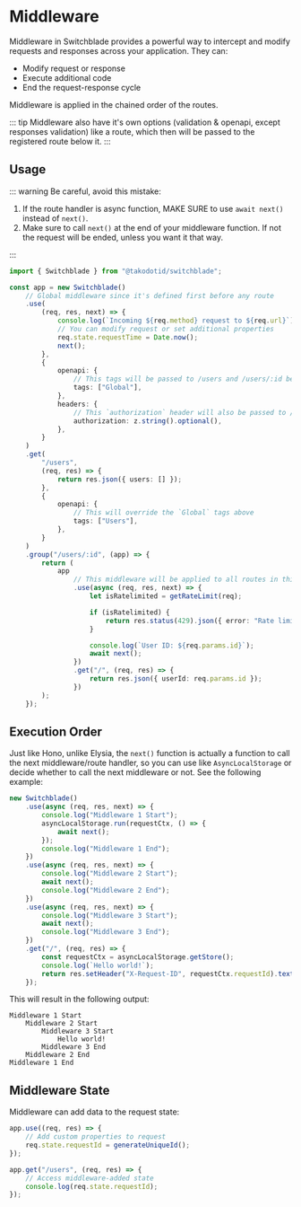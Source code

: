 # Middleware

Middleware in Switchblade provides a powerful way to intercept and modify requests and responses across your application. They can:

- Modify request or response
- Execute additional code
- End the request-response cycle

Middleware is applied in the chained order of the routes.

::: tip
Middleware also have it's own options (validation & openapi, except responses validation) like a route, which then will be passed to the registered route below it.
:::

## Usage

::: warning
Be careful, avoid this mistake:

1. If the route handler is async function, MAKE SURE to use `await next()` instead of `next()`.
2. Make sure to call `next()` at the end of your middleware function. If not the request will be ended, unless you want it that way.

:::

```typescript
import { Switchblade } from "@takodotid/switchblade";

const app = new Switchblade()
    // Global middleware since it's defined first before any route
    .use(
        (req, res, next) => {
            console.log(`Incoming ${req.method} request to ${req.url}`);
            // You can modify request or set additional properties
            req.state.requestTime = Date.now();
            next();
        },
        {
            openapi: {
                // This tags will be passed to /users and /users/:id below
                tags: ["Global"],
            },
            headers: {
                // This `authorization` header will also be passed to /users and /users/:id below
                authorization: z.string().optional(),
            },
        }
    )
    .get(
        "/users",
        (req, res) => {
            return res.json({ users: [] });
        },
        {
            openapi: {
                // This will override the `Global` tags above
                tags: ["Users"],
            },
        }
    )
    .group("/users/:id", (app) => {
        return (
            app
                // This middleware will be applied to all routes in this group
                .use(async (req, res, next) => {
                    let isRatelimited = getRateLimit(req);

                    if (isRatelimited) {
                        return res.status(429).json({ error: "Rate limit exceeded" });
                    }

                    console.log(`User ID: ${req.params.id}`);
                    await next();
                })
                .get("/", (req, res) => {
                    return res.json({ userId: req.params.id });
                })
        );
    });
```

## Execution Order

Just like Hono, unlike Elysia, the `next()` function is actually a function to call the next middleware/route handler, so you can use like `AsyncLocalStorage` or decide whether to call the next middleware or not. See the following example:

```typescript
new Switchblade()
    .use(async (req, res, next) => {
        console.log("Middleware 1 Start");
        asyncLocalStorage.run(requestCtx, () => {
            await next();
        });
        console.log("Middleware 1 End");
    })
    .use(async (req, res, next) => {
        console.log("Middleware 2 Start");
        await next();
        console.log("Middleware 2 End");
    })
    .use(async (req, res, next) => {
        console.log("Middleware 3 Start");
        await next();
        console.log("Middleware 3 End");
    })
    .get("/", (req, res) => {
        const requestCtx = asyncLocalStorage.getStore();
        console.log(`Hello world!`);
        return res.setHeader("X-Request-ID", requestCtx.requestId).text("Hello!");
    });
```

This will result in the following output:

```
Middleware 1 Start
    Middleware 2 Start
        Middleware 3 Start
            Hello world!
        Middleware 3 End
    Middleware 2 End
Middleware 1 End
```

## Middleware State

Middleware can add data to the request state:

```typescript
app.use((req, res) => {
    // Add custom properties to request
    req.state.requestId = generateUniqueId();
});

app.get("/users", (req, res) => {
    // Access middleware-added state
    console.log(req.state.requestId);
});
```
